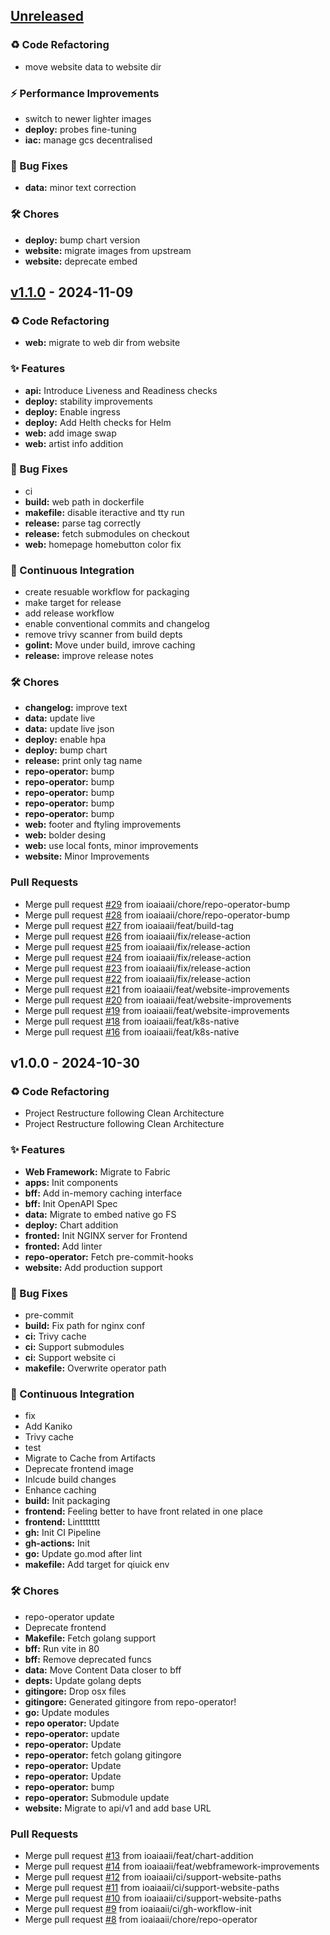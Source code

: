 <a name="unreleased"></a>
## [Unreleased]

### ♻️ Code Refactoring
- move website data to website dir

### ⚡ Performance Improvements
- switch to newer lighter images
- **deploy:** probes fine-tuning
- **iac:** manage gcs decentralised

### 🐛 Bug Fixes
- **data:** minor text correction

### 🛠️ Chores
- **deploy:** bump chart version
- **website:** migrate images from upstream
- **website:** deprecate embed


<a name="v1.1.0"></a>
## [v1.1.0] - 2024-11-09
### ♻️ Code Refactoring
- **web:** migrate to web dir from website

### ✨ Features
- **api:** Introduce Liveness and Readiness checks
- **deploy:** stability improvements
- **deploy:** Enable ingress
- **deploy:** Add Helth checks for Helm
- **web:** add image swap
- **web:** artist info addition

### 🐛 Bug Fixes
- ci
- **build:** web path in dockerfile
- **makefile:** disable iteractive and tty run
- **release:** parse tag correctly
- **release:** fetch submodules on checkout
- **web:** homepage homebutton color fix

### 👷 Continuous Integration
- create resuable workflow for packaging
- make target for release
- add release workflow
- enable conventional commits and changelog
- remove trivy scanner from build depts
- **golint:** Move under build, imrove caching
- **release:** improve release notes

### 🛠️ Chores
- **changelog:** improve text
- **data:** update live
- **data:** update live json
- **deploy:** enable hpa
- **deploy:** bump chart
- **release:** print only tag name
- **repo-operator:** bump
- **repo-operator:** bump
- **repo-operator:** bump
- **repo-operator:** bump
- **repo-operator:** bump
- **web:** footer and ftyling improvements
- **web:** bolder desing
- **web:** use local fonts, minor improvements
- **website:** Minor Improvements

### Pull Requests
- Merge pull request [#29](https://github.com/ioaiaaii/ioaiaaii.net/issues/29) from ioaiaaii/chore/repo-operator-bump
- Merge pull request [#28](https://github.com/ioaiaaii/ioaiaaii.net/issues/28) from ioaiaaii/chore/repo-operator-bump
- Merge pull request [#27](https://github.com/ioaiaaii/ioaiaaii.net/issues/27) from ioaiaaii/feat/build-tag
- Merge pull request [#26](https://github.com/ioaiaaii/ioaiaaii.net/issues/26) from ioaiaaii/fix/release-action
- Merge pull request [#25](https://github.com/ioaiaaii/ioaiaaii.net/issues/25) from ioaiaaii/fix/release-action
- Merge pull request [#24](https://github.com/ioaiaaii/ioaiaaii.net/issues/24) from ioaiaaii/fix/release-action
- Merge pull request [#23](https://github.com/ioaiaaii/ioaiaaii.net/issues/23) from ioaiaaii/fix/release-action
- Merge pull request [#22](https://github.com/ioaiaaii/ioaiaaii.net/issues/22) from ioaiaaii/fix/release-action
- Merge pull request [#21](https://github.com/ioaiaaii/ioaiaaii.net/issues/21) from ioaiaaii/feat/website-improvements
- Merge pull request [#20](https://github.com/ioaiaaii/ioaiaaii.net/issues/20) from ioaiaaii/feat/website-improvements
- Merge pull request [#19](https://github.com/ioaiaaii/ioaiaaii.net/issues/19) from ioaiaaii/feat/website-improvements
- Merge pull request [#18](https://github.com/ioaiaaii/ioaiaaii.net/issues/18) from ioaiaaii/feat/k8s-native
- Merge pull request [#16](https://github.com/ioaiaaii/ioaiaaii.net/issues/16) from ioaiaaii/feat/k8s-native


<a name="v1.0.0"></a>
## v1.0.0 - 2024-10-30
### ♻️ Code Refactoring
- Project Restructure following Clean Architecture
- Project Restructure following Clean Architecture

### ✨ Features
- **Web Framework:** Migrate to Fabric
- **apps:** Init components
- **bff:** Add in-memory caching interface
- **bff:** Init OpenAPI Spec
- **data:** Migrate to embed native go FS
- **deploy:** Chart addition
- **fronted:** Init NGINX server for Frontend
- **fronted:** Add linter
- **repo-operator:** Fetch pre-commit-hooks
- **website:** Add production support

### 🐛 Bug Fixes
- pre-commit
- **build:** Fix path for nginx conf
- **ci:** Trivy cache
- **ci:** Support submodules
- **ci:** Support website ci
- **makefile:** Overwrite operator path

### 👷 Continuous Integration
- fix
- Add Kaniko
- Trivy cache
- test
- Migrate to Cache from Artifacts
- Deprecate frontend image
- Inlcude build changes
- Enhance caching
- **build:** Init packaging
- **frontend:** Feeling better to have front related in one place
- **frontend:** Linttttttt
- **gh:** Init CI Pipeline
- **gh-actions:** Init
- **go:** Update go.mod after lint
- **makefile:** Add target for qiuick env

### 🛠️ Chores
- repo-operator update
- Deprecate frontend
- **Makefile:** Fetch golang support
- **bff:** Run vite in 80
- **bff:** Remove deprecated funcs
- **data:** Move Content Data closer to bff
- **depts:** Update golang depts
- **gitingore:** Drop osx files
- **gitingore:** Generated gitingore from repo-operator!
- **go:** Update modules
- **repo operator:** Update
- **repo-operator:** update
- **repo-operator:** Update
- **repo-operator:** fetch golang gitingore
- **repo-operator:** Update
- **repo-operator:** Update
- **repo-operator:** bump
- **repo-operator:** Submodule update
- **website:** Migrate to api/v1 and add base URL

### Pull Requests
- Merge pull request [#13](https://github.com/ioaiaaii/ioaiaaii.net/issues/13) from ioaiaaii/feat/chart-addition
- Merge pull request [#14](https://github.com/ioaiaaii/ioaiaaii.net/issues/14) from ioaiaaii/feat/webframework-improvements
- Merge pull request [#12](https://github.com/ioaiaaii/ioaiaaii.net/issues/12) from ioaiaaii/ci/support-website-paths
- Merge pull request [#11](https://github.com/ioaiaaii/ioaiaaii.net/issues/11) from ioaiaaii/ci/support-website-paths
- Merge pull request [#10](https://github.com/ioaiaaii/ioaiaaii.net/issues/10) from ioaiaaii/ci/support-website-paths
- Merge pull request [#9](https://github.com/ioaiaaii/ioaiaaii.net/issues/9) from ioaiaaii/ci/gh-workflow-init
- Merge pull request [#8](https://github.com/ioaiaaii/ioaiaaii.net/issues/8) from ioaiaaii/chore/repo-operator


[Unreleased]: https://github.com/ioaiaaii/ioaiaaii.net/compare/v1.1.0...HEAD
[v1.1.0]: https://github.com/ioaiaaii/ioaiaaii.net/compare/v1.0.0...v1.1.0
